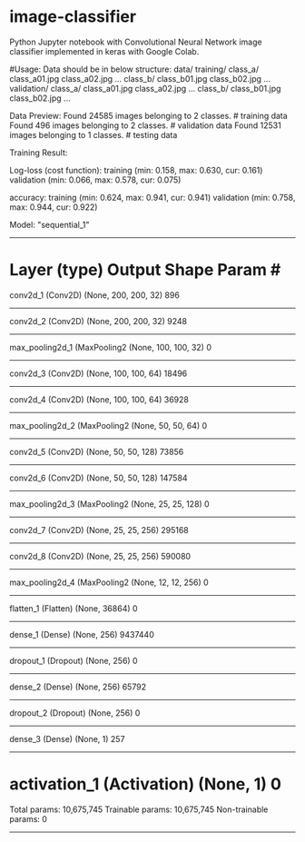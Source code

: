 # image-classifier
Python Jupyter notebook with Convolutional Neural Network image classifier implemented in keras with Google Colab. 

#Usage:
Data should be in below structure:
data/
	training/
		class_a/
			class_a01.jpg
			class_a02.jpg
			...
		class_b/
			class_b01.jpg
			class_b02.jpg
			...
	validation/
		class_a/
			class_a01.jpg
			class_a02.jpg
			...
		class_b/
			class_b01.jpg
			class_b02.jpg
			...
      
Data Preview:
Found 24585 images belonging to 2 classes. # training data
Found 496 images belonging to 2 classes. # validation data
Found 12531 images belonging to 1 classes. # testing data


Training Result: 


Log-loss (cost function):
training   (min:    0.158, max:    0.630, cur:    0.161)
validation (min:    0.066, max:    0.578, cur:    0.075)

accuracy:
training   (min:    0.624, max:    0.941, cur:    0.941)
validation (min:    0.758, max:    0.944, cur:    0.922)

Model: "sequential_1"
_________________________________________________________________
Layer (type)                 Output Shape              Param #   
=================================================================
conv2d_1 (Conv2D)            (None, 200, 200, 32)      896       
_________________________________________________________________
conv2d_2 (Conv2D)            (None, 200, 200, 32)      9248      
_________________________________________________________________
max_pooling2d_1 (MaxPooling2 (None, 100, 100, 32)      0         
_________________________________________________________________
conv2d_3 (Conv2D)            (None, 100, 100, 64)      18496     
_________________________________________________________________
conv2d_4 (Conv2D)            (None, 100, 100, 64)      36928     
_________________________________________________________________
max_pooling2d_2 (MaxPooling2 (None, 50, 50, 64)        0         
_________________________________________________________________
conv2d_5 (Conv2D)            (None, 50, 50, 128)       73856     
_________________________________________________________________
conv2d_6 (Conv2D)            (None, 50, 50, 128)       147584    
_________________________________________________________________
max_pooling2d_3 (MaxPooling2 (None, 25, 25, 128)       0         
_________________________________________________________________
conv2d_7 (Conv2D)            (None, 25, 25, 256)       295168    
_________________________________________________________________
conv2d_8 (Conv2D)            (None, 25, 25, 256)       590080    
_________________________________________________________________
max_pooling2d_4 (MaxPooling2 (None, 12, 12, 256)       0         
_________________________________________________________________
flatten_1 (Flatten)          (None, 36864)             0         
_________________________________________________________________
dense_1 (Dense)              (None, 256)               9437440   
_________________________________________________________________
dropout_1 (Dropout)          (None, 256)               0         
_________________________________________________________________
dense_2 (Dense)              (None, 256)               65792     
_________________________________________________________________
dropout_2 (Dropout)          (None, 256)               0         
_________________________________________________________________
dense_3 (Dense)              (None, 1)                 257       
_________________________________________________________________
activation_1 (Activation)    (None, 1)                 0         
=================================================================
Total params: 10,675,745
Trainable params: 10,675,745
Non-trainable params: 0
_________________________________________________________________
